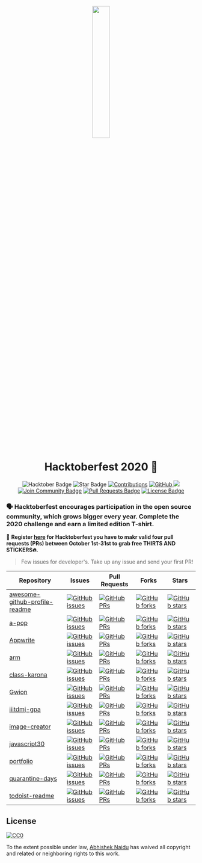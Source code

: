 <p align="center">
    <a href="https://hacktoberfest.digitalocean.com/">
        <img src="assets/hacktober-logo.svg" width="30%">
    </a>
</p>

<h1 align="center"> Hacktoberfest 2020 🎉</h1>

<div align="center">
<img src="https://img.shields.io/badge/hacktoberfest-2020-blueviolet" alt="Hacktober Badge"/>
<img src="https://img.shields.io/static/v1?label=%F0%9F%8C%9F&message=If%20Useful&style=style=flat&color=BC4E99" alt="Star Badge"/>
<a href="https://github.com/abhisheknaiidu" ><img src="https://img.shields.io/badge/Contributions-welcome-violet.svg?style=flat&logo=git" alt="Contributions" /></a>
<a href="https://github.com/abhisheknaiidu" ><img src="https://img.shields.io/github/followers/abhisheknaiidu.svg?label=Follow%20@abhisheknaiidu&style=social" alt="GitHub"/> </a>
<a href="https://twitter.com/abhisheknaiidu" ><img src="https://img.shields.io/twitter/follow/abhisheknaiidu.svg?style=social" /> </a>
<a href="https://discord.gg/XTW52Kt"><img src="https://img.shields.io/discord/733027681184251937.svg?style=flat&label=Join%20Community&color=7289DA" alt="Join Community Badge"/></a>
<a href="https://github.com/abhisheknaiidu/hacktoberfest2020/pulls"><img src="https://img.shields.io/github/issues-pr/abhisheknaiidu/hacktoberfest2020" alt="Pull Requests Badge"/></a>
<a href="https://github.com/abhisheknaiidu/hacktoberfest2020/blob/master/LICENSE"><img src="https://img.shields.io/github/license/abhisheknaiidu/hacktoberfest2020?color=2b9348" alt="License Badge"/></a>
</div>

### 🗣 Hacktoberfest encourages participation in the open source community, which grows bigger every year. Complete the 2020 challenge and earn a limited edition T-shirt.

📢 **Register [here](https://hacktoberfest.digitalocean.com) for Hacktoberfest you have to makr valid four pull requests (PRs) between October 1st-31st to grab free THIRTS AND STICKERS🔥.**

> Few issues for developer's. Take up any issue and send your first PR! 

| Repository  | Issues  | Pull Requests  | Forks | Stars |
|---|---|---|---|---|
| [awesome-github-profile-readme](https://github.com/abhisheknaiidu/awesome-github-profile-readme)  | [![GitHub issues](https://img.shields.io/github/issues/abhisheknaiidu/awesome-github-profile-readme?color=pink&logo=github)](https://github.com/abhisheknaiidu/awesome-github-profile-readme/issues) | [![GitHub PRs](https://img.shields.io/github/issues-pr/abhisheknaiidu/awesome-github-profile-readme?style=social&logo=github)](https://github.com/abhisheknaiidu/awesome-github-profile-readme/pulls)  | [![GitHub forks](https://img.shields.io/github/forks/abhisheknaiidu/awesome-github-profile-readme?logo=git)](https://github.com/abhisheknaiidu/awesome-github-profile-readme/network) | [![GitHub stars](https://img.shields.io/github/stars/abhisheknaiidu/awesome-github-profile-readme?style=social&logo=github)](https://github.com/abhisheknaiidu/awesome-github-profile-readme/network) |
| [a-pop](https://github.com/abhisheknaiidu/a-pop/) | [![GitHub issues](https://img.shields.io/github/issues/abhisheknaiidu/a-pop?color=pink&logo=github)](https://github.com/abhisheknaiidu/a-pop/issues)  | [![GitHub PRs](https://img.shields.io/github/issues-pr/abhisheknaiidu/a-pop?style=social&logo=github)](https://github.com/abhisheknaiidu/a-pop/pulls)  | [![GitHub forks](https://img.shields.io/github/forks/abhisheknaiidu/a-pop?logo=git)](https://github.com/abhisheknaiidu/a-pop/network) | [![GitHub stars](https://img.shields.io/github/stars/abhisheknaiidu/a-pop?style=social&logo=github)](https://github.com/abhisheknaiidu/a-pop/network) |
| [Appwrite](https://github.com/appwrite/appwrite) | [![GitHub issues](https://img.shields.io/github/issues/appwrite/appwrite?color=pink&logo=github)](https://github.com/fennecdjay/Gwion/issues)  | [![GitHub PRs](https://img.shields.io/github/issues-pr/appwrite/appwrite?style=social&logo=github)](https://github.com/fennecdjay/Gwion/pulls) | [![GitHub forks](https://img.shields.io/github/forks/appwrite/appwrite?style=flat-square&logo=git)](https://github.com/appwrite/appwrite/network)  | [![GitHub stars](https://img.shields.io/github/stars/appwrite/appwrite?style=social&logo=github)](https://github.com/appwrite/appwrite/network)  | 
| [arm](https://github.com/abhisheknaiidu/arm) | [![GitHub issues](https://img.shields.io/github/issues/abhisheknaiidu/arm?color=pink&logo=github)](https://github.com/abhisheknaiidu/arm/issues)  | [![GitHub PRs](https://img.shields.io/github/issues-pr/abhisheknaiidu/arm?style=social&logo=github)](https://github.com/abhisheknaiidu/arm/pulls)  | [![GitHub forks](https://img.shields.io/github/forks/abhisheknaiidu/arm?style=flat-square&logo=git)](https://github.com/abhisheknaiidu/arm/network) | [![GitHub stars](https://img.shields.io/github/stars/abhisheknaiidu/arm?style=social&logo=github)](https://github.com/abhisheknaiidu/arm/network) |
| [class-karona](https://github.com/abhisheknaiidu/class-karona/) | [![GitHub issues](https://img.shields.io/github/issues/abhisheknaiidu/class-karona?color=pink&logo=github)](https://github.com/abhisheknaiidu/class-karona/issues)  | [![GitHub PRs](https://img.shields.io/github/issues-pr/abhisheknaiidu/class-karona?style=social&logo=github)](https://github.com/abhisheknaiidu/class-karona/pulls) | [![GitHub forks](https://img.shields.io/github/forks/abhisheknaiidu/class-karona?style=flat-square&logo=git)](https://github.com/abhisheknaiidu/class-karona/network) | [![GitHub stars](https://img.shields.io/github/stars/abhisheknaiidu/class-karona?style=social&logo=github)](https://github.com/abhisheknaiidu/class-karona/network) |
| [Gwion](https://github.com/fennecdjay/Gwion) | [![GitHub issues](https://img.shields.io/github/issues/fennecdjay/Gwion?color=pink&logo=github)](https://github.com/fennecdjay/Gwion/issues)  | [![GitHub PRs](https://img.shields.io/github/issues-pr/fennecdjay/Gwion?style=social&logo=github)](https://github.com/fennecdjay/Gwion/pulls) | [![GitHub forks](https://img.shields.io/github/forks/fennecdjay/Gwion?style=flat-square&logo=git)](https://github.com/fennecdjay/Gwion/network)  | [![GitHub stars](https://img.shields.io/github/stars/fennecdjay/Gwion?style=social&logo=github)](https://github.com/fennecdjay/Gwion/network)  |
| [iiitdmj-gpa](https://github.com/abhisheknaiidu/iiitdmj-gpa/) | [![GitHub issues](https://img.shields.io/github/issues/abhisheknaiidu/iiitdmj-gpa?color=pink&logo=github)](https://github.com/abhisheknaiidu/iiitdmj-gpa/issues)  | [![GitHub PRs](https://img.shields.io/github/issues-pr/abhisheknaiidu/iiitdmj-gpa?style=social&logo=github)](https://github.com/abhisheknaiidu/iiitdmj-gpa/pulls)  | [![GitHub forks](https://img.shields.io/github/forks/abhisheknaiidu/iiitdmj-gpa?logo=git)](https://github.com/abhisheknaiidu/iiitdmj-gpa/network) | [![GitHub stars](https://img.shields.io/github/stars/abhisheknaiidu/iiitdmj-gpa?style=social&logo=github)](https://github.com/abhisheknaiidu/iiitdmj-gpa/network) |
| [image-creator](https://github.com/abhisheknaiidu/image-creator) | [![GitHub issues](https://img.shields.io/github/issues/abhisheknaiidu/image-creator?color=pink&logo=github)](https://github.com/abhisheknaiidu/image-creator/issues)  | [![GitHub PRs](https://img.shields.io/github/issues-pr/abhisheknaiidu/image-creator?style=social&logo=github)](https://github.com/abhisheknaiidu/image-creator/pulls)  | [![GitHub forks](https://img.shields.io/github/forks/abhisheknaiidu/image-creator?style=flat-square&logo=git)](https://github.com/abhisheknaiidu/image-creator/network) | [![GitHub stars](https://img.shields.io/github/stars/abhisheknaiidu/image-creator?style=social&logo=github)](https://github.com/abhisheknaiidu/image-creator/network) |
| [javascript30](https://github.com/abhisheknaiidu/javascript30) | [![GitHub issues](https://img.shields.io/github/issues/abhisheknaiidu/javascript30?color=pink&logo=github)](https://github.com/abhisheknaiidu/javascript30/issues)  | [![GitHub PRs](https://img.shields.io/github/issues-pr/abhisheknaiidu/javascript30?style=social&logo=github)](https://github.com/abhisheknaiidu/javascript30/pulls) | [![GitHub forks](https://img.shields.io/github/forks/abhisheknaiidu/javascript30?style=flat-square&logo=git)](https://github.com/abhisheknaiidu/javascript30/network)  | [![GitHub stars](https://img.shields.io/github/stars/abhisheknaiidu/javascript30?style=social&logo=github)](https://github.com/abhisheknaiidu/javascript30/network)  |
| [portfolio](https://github.com/abhisheknaiidu/abhisheknaiidu.github.io/) | [![GitHub issues](https://img.shields.io/github/issues/abhisheknaiidu/abhisheknaiidu.github.io?color=pink&logo=github)](https://github.com/abhisheknaiidu/abhisheknaiidu.github.io/issues)  | [![GitHub PRs](https://img.shields.io/github/issues-pr/abhisheknaiidu/abhisheknaiidu.github.io?style=social&logo=github)](https://github.com/abhisheknaiidu/abhisheknaiidu.github.io/pulls)  | [![GitHub forks](https://img.shields.io/github/forks/abhisheknaiidu/abhisheknaiidu.github.io?logo=git)](https://github.com/abhisheknaiidu/abhisheknaiidu.github.io/network) | [![GitHub stars](https://img.shields.io/github/stars/abhisheknaiidu/abhisheknaiidu.github.io?style=social&logo=github)](https://github.com/abhisheknaiidu/abhisheknaiidu.github.io/network) |
| [quarantine-days](https://github.com/abhisheknaiidu/quarantine-days) | [![GitHub issues](https://img.shields.io/github/issues/abhisheknaiidu/quarantine-days?color=pink&logo=github)](https://github.com/abhisheknaiidu/quarantine-days/issues)  | [![GitHub PRs](https://img.shields.io/github/issues-pr/abhisheknaiidu/quarantine-days?style=social&logo=github)](https://github.com/abhisheknaiidu/quarantine-days/pulls)  | [![GitHub forks](https://img.shields.io/github/forks/abhisheknaiidu/quarantine-days?logo=git)](https://github.com/abhisheknaiidu/quarantine-days/network) | [![GitHub stars](https://img.shields.io/github/stars/abhisheknaiidu/quarantine-days?style=social&logo=github)](https://github.com/abhisheknaiidu/quarantine-days/network) |
| [todoist-readme](https://github.com/abhisheknaiidu/todoist-readme) | [![GitHub issues](https://img.shields.io/github/issues/abhisheknaiidu/todoist-readme?color=pink&logo=github)](https://github.com/abhisheknaiidu/todoist-readme/issues)  | [![GitHub PRs](https://img.shields.io/github/issues-pr/abhisheknaiidu/todoist-readme?style=social&logo=github)](https://github.com/abhisheknaiidu/todoist-readme/pulls)  | [![GitHub forks](https://img.shields.io/github/forks/abhisheknaiidu/todoist-readme?logo=git)](https://github.com/abhisheknaiidu/todoist-readme/network) | [![GitHub stars](https://img.shields.io/github/stars/abhisheknaiidu/todoist-readme?style=social&logo=github)](https://github.com/abhisheknaiidu/todoist-readme/network)


## License 

[![CC0](https://licensebuttons.net/p/zero/1.0/88x31.png)](https://creativecommons.org/publicdomain/zero/1.0/)

To the extent possible under law, [Abhishek Naidu](https://blog.abhisheknaidu.tech/) has waived all copyright and related or neighboring rights to this work.


